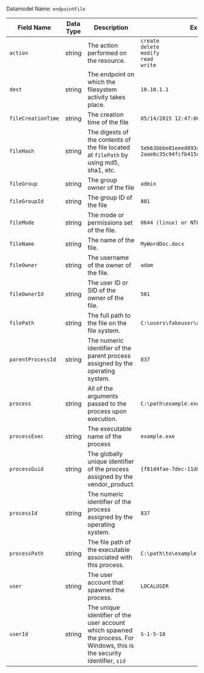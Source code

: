 <br />
<span class="fw-bold">Datamodel Name: </span><code>endpointFile</code>
<br />
<table class="table table-striped w-75">
  <thead>
    <tr>
      <th scope="col">Field Name</th>
      <th scope="col">Data Type</th>
      <th scope="col">Description</th>
      <th scope="col">Example</th>
    </tr>
  </thead>
  <tbody>
    <tr>
      <td><code>action</code></td>
      <td>string</td>
      <td>The action performed on the resource.</td>
      <td><code>create<br/>delete<br/>modify<br/>read<br/>write</code></td>
    </tr>
    <tr>
      <td><code>dest</code></td>
      <td>string</td>
      <td>The endpoint on which the filesystem activity takes place.</td>
      <td><code>10.10.1.1</code></td>
    </tr>
    <tr>
      <td><code>fileCreationTime</code></td>
      <td>string</td>
      <td>The creation time of the file</td>
      <td><code>05/14/2015 12:47:06</code></td>
    </tr>
    <tr>
      <td><code>fileHash</code></td>
      <td>string</td>
      <td>The digests of the contents of the file located at <code>filePath</code> by using md5, sha1, etc.</td>
      <td><code>5eb63bbbe01eeed093cb22bb8f5acdc3<br/>2aae6c35c94fcfb415dbe95f408b9ce91ee846ed</code></td>
    </tr>
    <tr>
      <td><code>fileGroup</code></td>
      <td>string</td>
      <td>The group owner of the file</td>
      <td><code>admin</code></td>
    </tr>
    <tr>
      <td><code>fileGroupId</code></td>
      <td>string</td>
      <td>The group ID of the file</td>
      <td><code>801</code></td>
    </tr>
    <tr>
      <td><code>fileMode</code></td>
      <td>string</td>
      <td>The mode or permissions set of the file.</td>
      <td><code>0644 (linux) or NTFS ACL</code></td>
    </tr>
    <tr>
      <td><code>fileName</code></td>
      <td>string</td>
      <td>The name of the file.</td>
      <td><code>MyWordDoc.docx</code></td>
    </tr>
    <tr>
      <td><code>fileOwner</code></td>
      <td>string</td>
      <td>The username of the owner of the file.</td>
      <td><code>adam</code></td>
    </tr>
    <tr>
      <td><code>fileOwnerId</code></td>
      <td>string</td>
      <td>The user ID or SID of the owner of the file.</td>
      <td><code>501</code></td>
    </tr>
    <tr>
      <td><code>filePath</code></td>
      <td>string</td>
      <td>The full path to the file on the file system.</td>
      <td><code>C:\users\fakeuser\documents\MyFile.docx</code></td>
    </tr>
    <tr>
      <td><code>parentProcessId</code></td>
      <td>string</td>
      <td>The numeric identifier of the parent process assigned by the operating system.</td>
      <td><code>837</code></td>
    </tr>
    <tr>
      <td><code>process</code></td>
      <td>string</td>
      <td>All of the arguments passed to the process upon execution.</td>
      <td><code>C:\path\example.exe /flag1</code></td>
    </tr>
    <tr>
      <td><code>processExec</code></td>
      <td>string</td>
      <td>The executable name of the process</td>
      <td><code>example.exe</code></td>
    </tr>
    <tr>
      <td><code>processGuid</code></td>
      <td>string</td>
      <td>The globally unique identifier of the process assigned by the vendor_product.</td>
      <td><code>{f81d4fae-7dec-11d0-a765-00a0c91e6bf6}</code></td>
    </tr>
    <tr>
      <td><code>processId</code></td>
      <td>string</td>
      <td>The numeric identifier of the process assigned by the operating system.</td>
      <td><code>837</code></td>
    </tr>
    <tr>
      <td><code>processPath</code></td>
      <td>string</td>
      <td>The file path of the executable associated with this process.</td>
      <td><code>C:\path\to\example.exe</code></td>
    </tr>
    <tr>
      <td><code>user</code></td>
      <td>string</td>
      <td>The user account that spawned the process.</td>
      <td><code>LOCALUSER</code></td>
    </tr>
    <tr>
      <td><code>userId</code></td>
      <td>string</td>
      <td>The unique identifier of the user account which spawned the process. For Windows, this is the security identifier, <code>sid</code></td>
      <td><code>S-1-5-18</code></td>
    </tr>
  </tbody>
</table>